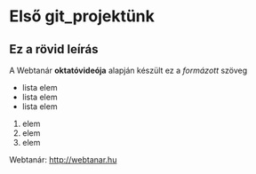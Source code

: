 # Első git_projektünk
## Ez a rövid leírás

A Webtanár **oktatóvideója** alapján készült ez a *formázott* szöveg

- lista elem
- lista elem
- lista elem

1. elem
2. elem
3. elem

Webtanár: http://webtanar.hu
